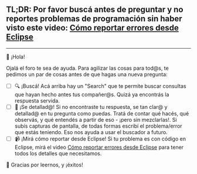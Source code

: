 ## TL;DR: Por favor buscá antes de preguntar y no reportes problemas de programación sin haber visto este video: [Cómo reportar errores desde Eclipse](https://youtu.be/18cN8Jk4WjQ)

--------------------------------------------

👋 ¡Hola!

Ojalá el foro te sea de ayuda. Para agilizar las cosas para tod@s, te pedimos un par de
cosas antes de que hagas una nueva pregunta:

- [ ] 🔍 ¡Buscá! Acá arriba hay un "Search" que te permite buscar consultas que hayan
hecho antes tus compañer@s. Quizá ya encontrás la respuesta servida.
- [ ] 📝 ¡Se detallad@! Si no encontraste tu respuesta, se tan clar@ y detallad@ en tu
pregunta como puedas. Tratá de contar qué hacés, qué observás, y qué entendés a partir
de eso - ¡pero sin mezclarlas!. Si subís capturas de pantalla, de todas formas escribí el problema/error que estás teniendo. Eso nos ayuda a usar el buscador a futuro.
- [ ] 📹 ¡Mirá cómo reportar desde Eclipse! Si tu problema es con código en Eclipse,
mirá el video [Cómo reportar errores desde Eclipse](https://youtu.be/18cN8Jk4WjQ) para
tener todos los detalles que necesitamos.

🙇 Gracias por leernos, y ¡éxitos!

